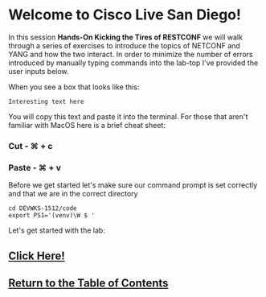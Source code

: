 # Welcome to Cisco Live San Diego!

In this session **Hands-On Kicking the Tires of RESTCONF** we will walk through a series of exercises to introduce the topics of NETCONF and YANG and how the two interact. In order to minimize the number of errors introduced by manually typing commands into the lab-top I've provided the user inputs below.

When you see a box that looks like this:

```
Interesting text here
```
You will copy this text and paste it into the terminal. For those that aren't familiar with MacOS here is a brief cheat sheet:

### Cut - ⌘ + c
### Paste - ⌘ + v

Before we get started let's make sure our command prompt is set correctly and that we are in the correct directory

```
cd DEVWKS-1512/code
export PS1='(venv)\W $ '
```

Let's get started with the lab: 

## [Click Here!](DEVWKS_1512_Guided_2.md)

## [Return to the Table of Contents](../../README.md)